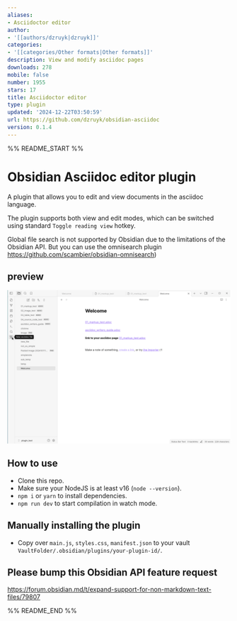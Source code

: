 ```yaml
---
aliases:
- Asciidoctor editor
author:
- '[[authors/dzruyk|dzruyk]]'
categories:
- '[[categories/Other formats|Other formats]]'
description: View and modify asciidoc pages
downloads: 278
mobile: false
number: 1955
stars: 17
title: Asciidoctor editor
type: plugin
updated: '2024-12-22T03:50:59'
url: https://github.com/dzruyk/obsidian-asciidoc
version: 0.1.4
---
```


%% README_START %%

# Obsidian Asciidoc editor plugin

A plugin that allows you to edit and view documents in the asciidoc language.

The plugin supports both view and edit modes, which can be switched using standard `Toggle reading view` hotkey.

Global file search is not supported by Obsidian due to the limitations of the Obsidian API. But you can use the omnisearch plugin https://github.com/scambier/obsidian-omnisearch)


## preview

![preview](https://raw.githubusercontent.com/dzruyk/obsidian-asciidoc/HEAD/img/asciidoc.gif)

## How to use

- Clone this repo.
- Make sure your NodeJS is at least v16 (`node --version`).
- `npm i` or `yarn` to install dependencies.
- `npm run dev` to start compilation in watch mode.

## Manually installing the plugin

- Copy over `main.js`, `styles.css`, `manifest.json` to your vault `VaultFolder/.obsidian/plugins/your-plugin-id/`.

## Please bump this Obsidian API feature request

https://forum.obsidian.md/t/expand-support-for-non-markdown-text-files/79807


%% README_END %%